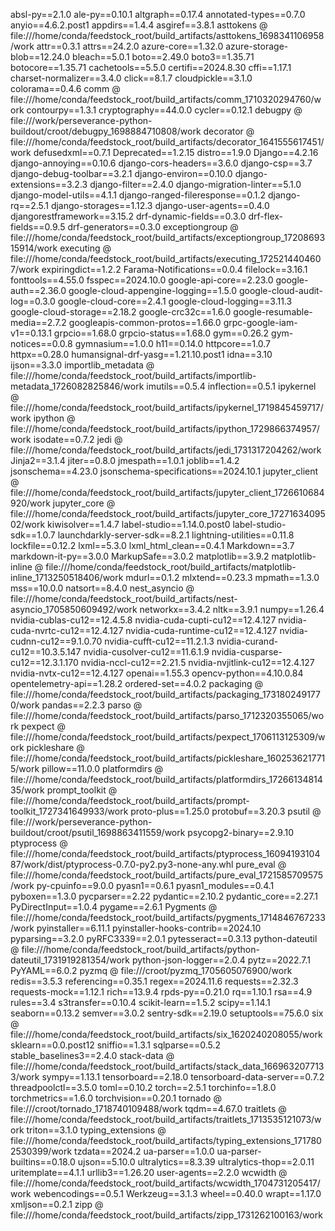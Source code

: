 absl-py==2.1.0
ale-py==0.10.1
altgraph==0.17.4
annotated-types==0.7.0
anyio==4.6.2.post1
appdirs==1.4.4
asgiref==3.8.1
asttokens @ file:///home/conda/feedstock_root/build_artifacts/asttokens_1698341106958/work
attr==0.3.1
attrs==24.2.0
azure-core==1.32.0
azure-storage-blob==12.24.0
bleach==5.0.1
boto==2.49.0
boto3==1.35.71
botocore==1.35.71
cachetools==5.5.0
certifi==2024.8.30
cffi==1.17.1
charset-normalizer==3.4.0
click==8.1.7
cloudpickle==3.1.0
colorama==0.4.6
comm @ file:///home/conda/feedstock_root/build_artifacts/comm_1710320294760/work
contourpy==1.3.1
cryptography==44.0.0
cycler==0.12.1
debugpy @ file:///work/perseverance-python-buildout/croot/debugpy_1698884710808/work
decorator @ file:///home/conda/feedstock_root/build_artifacts/decorator_1641555617451/work
defusedxml==0.7.1
Deprecated==1.2.15
distro==1.9.0
Django==4.2.16
django-annoying==0.10.6
django-cors-headers==3.6.0
django-csp==3.7
django-debug-toolbar==3.2.1
django-environ==0.10.0
django-extensions==3.2.3
django-filter==2.4.0
django-migration-linter==5.1.0
django-model-utils==4.1.1
django-ranged-fileresponse==0.1.2
django-rq==2.5.1
django-storages==1.12.3
django-user-agents==0.4.0
djangorestframework==3.15.2
drf-dynamic-fields==0.3.0
drf-flex-fields==0.9.5
drf-generators==0.3.0
exceptiongroup @ file:///home/conda/feedstock_root/build_artifacts/exceptiongroup_1720869315914/work
executing @ file:///home/conda/feedstock_root/build_artifacts/executing_1725214404607/work
expiringdict==1.2.2
Farama-Notifications==0.0.4
filelock==3.16.1
fonttools==4.55.0
fsspec==2024.10.0
google-api-core==2.23.0
google-auth==2.36.0
google-cloud-appengine-logging==1.5.0
google-cloud-audit-log==0.3.0
google-cloud-core==2.4.1
google-cloud-logging==3.11.3
google-cloud-storage==2.18.2
google-crc32c==1.6.0
google-resumable-media==2.7.2
googleapis-common-protos==1.66.0
grpc-google-iam-v1==0.13.1
grpcio==1.68.0
grpcio-status==1.68.0
gym==0.26.2
gym-notices==0.0.8
gymnasium==1.0.0
h11==0.14.0
httpcore==1.0.7
httpx==0.28.0
humansignal-drf-yasg==1.21.10.post1
idna==3.10
ijson==3.3.0
importlib_metadata @ file:///home/conda/feedstock_root/build_artifacts/importlib-metadata_1726082825846/work
imutils==0.5.4
inflection==0.5.1
ipykernel @ file:///home/conda/feedstock_root/build_artifacts/ipykernel_1719845459717/work
ipython @ file:///home/conda/feedstock_root/build_artifacts/ipython_1729866374957/work
isodate==0.7.2
jedi @ file:///home/conda/feedstock_root/build_artifacts/jedi_1731317204262/work
Jinja2==3.1.4
jiter==0.8.0
jmespath==1.0.1
joblib==1.4.2
jsonschema==4.23.0
jsonschema-specifications==2024.10.1
jupyter_client @ file:///home/conda/feedstock_root/build_artifacts/jupyter_client_1726610684920/work
jupyter_core @ file:///home/conda/feedstock_root/build_artifacts/jupyter_core_1727163409502/work
kiwisolver==1.4.7
label-studio==1.14.0.post0
label-studio-sdk==1.0.7
launchdarkly-server-sdk==8.2.1
lightning-utilities==0.11.8
lockfile==0.12.2
lxml==5.3.0
lxml_html_clean==0.4.1
Markdown==3.7
markdown-it-py==3.0.0
MarkupSafe==3.0.2
matplotlib==3.9.2
matplotlib-inline @ file:///home/conda/feedstock_root/build_artifacts/matplotlib-inline_1713250518406/work
mdurl==0.1.2
mlxtend==0.23.3
mpmath==1.3.0
mss==10.0.0
natsort==8.4.0
nest_asyncio @ file:///home/conda/feedstock_root/build_artifacts/nest-asyncio_1705850609492/work
networkx==3.4.2
nltk==3.9.1
numpy==1.26.4
nvidia-cublas-cu12==12.4.5.8
nvidia-cuda-cupti-cu12==12.4.127
nvidia-cuda-nvrtc-cu12==12.4.127
nvidia-cuda-runtime-cu12==12.4.127
nvidia-cudnn-cu12==9.1.0.70
nvidia-cufft-cu12==11.2.1.3
nvidia-curand-cu12==10.3.5.147
nvidia-cusolver-cu12==11.6.1.9
nvidia-cusparse-cu12==12.3.1.170
nvidia-nccl-cu12==2.21.5
nvidia-nvjitlink-cu12==12.4.127
nvidia-nvtx-cu12==12.4.127
openai==1.55.3
opencv-python==4.10.0.84
opentelemetry-api==1.28.2
ordered-set==4.0.2
packaging @ file:///home/conda/feedstock_root/build_artifacts/packaging_1731802491770/work
pandas==2.2.3
parso @ file:///home/conda/feedstock_root/build_artifacts/parso_1712320355065/work
pexpect @ file:///home/conda/feedstock_root/build_artifacts/pexpect_1706113125309/work
pickleshare @ file:///home/conda/feedstock_root/build_artifacts/pickleshare_1602536217715/work
pillow==11.0.0
platformdirs @ file:///home/conda/feedstock_root/build_artifacts/platformdirs_1726613481435/work
prompt_toolkit @ file:///home/conda/feedstock_root/build_artifacts/prompt-toolkit_1727341649933/work
proto-plus==1.25.0
protobuf==3.20.3
psutil @ file:///work/perseverance-python-buildout/croot/psutil_1698863411559/work
psycopg2-binary==2.9.10
ptyprocess @ file:///home/conda/feedstock_root/build_artifacts/ptyprocess_1609419310487/work/dist/ptyprocess-0.7.0-py2.py3-none-any.whl
pure_eval @ file:///home/conda/feedstock_root/build_artifacts/pure_eval_1721585709575/work
py-cpuinfo==9.0.0
pyasn1==0.6.1
pyasn1_modules==0.4.1
pyboxen==1.3.0
pycparser==2.22
pydantic==2.10.2
pydantic_core==2.27.1
PyDirectInput==1.0.4
pygame==2.6.1
Pygments @ file:///home/conda/feedstock_root/build_artifacts/pygments_1714846767233/work
pyinstaller==6.11.1
pyinstaller-hooks-contrib==2024.10
pyparsing==3.2.0
pyRFC3339==2.0.1
pytesseract==0.3.13
python-dateutil @ file:///home/conda/feedstock_root/build_artifacts/python-dateutil_1731919281354/work
python-json-logger==2.0.4
pytz==2022.7.1
PyYAML==6.0.2
pyzmq @ file:///croot/pyzmq_1705605076900/work
redis==3.5.3
referencing==0.35.1
regex==2024.11.6
requests==2.32.3
requests-mock==1.12.1
rich==13.9.4
rpds-py==0.21.0
rq==1.10.1
rsa==4.9
rules==3.4
s3transfer==0.10.4
scikit-learn==1.5.2
scipy==1.14.1
seaborn==0.13.2
semver==3.0.2
sentry-sdk==2.19.0
setuptools==75.6.0
six @ file:///home/conda/feedstock_root/build_artifacts/six_1620240208055/work
sklearn==0.0.post12
sniffio==1.3.1
sqlparse==0.5.2
stable_baselines3==2.4.0
stack-data @ file:///home/conda/feedstock_root/build_artifacts/stack_data_1669632077133/work
sympy==1.13.1
tensorboard==2.18.0
tensorboard-data-server==0.7.2
threadpoolctl==3.5.0
toml==0.10.2
torch==2.5.1
torchinfo==1.8.0
torchmetrics==1.6.0
torchvision==0.20.1
tornado @ file:///croot/tornado_1718740109488/work
tqdm==4.67.0
traitlets @ file:///home/conda/feedstock_root/build_artifacts/traitlets_1713535121073/work
triton==3.1.0
typing_extensions @ file:///home/conda/feedstock_root/build_artifacts/typing_extensions_1717802530399/work
tzdata==2024.2
ua-parser==1.0.0
ua-parser-builtins==0.18.0
ujson==5.10.0
ultralytics==8.3.39
ultralytics-thop==2.0.11
uritemplate==4.1.1
urllib3==1.26.20
user-agents==2.2.0
wcwidth @ file:///home/conda/feedstock_root/build_artifacts/wcwidth_1704731205417/work
webencodings==0.5.1
Werkzeug==3.1.3
wheel==0.40.0
wrapt==1.17.0
xmljson==0.2.1
zipp @ file:///home/conda/feedstock_root/build_artifacts/zipp_1731262100163/work
